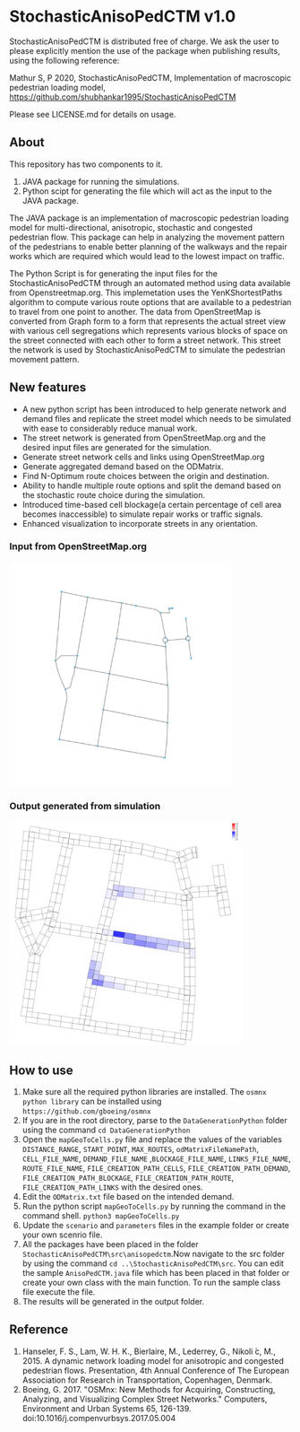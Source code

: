 StochasticAnisoPedCTM v1.0
======

StochasticAnisoPedCTM is distributed free of charge. We ask the user to please explicitly mention the use of the package when publishing results, using the following reference:

Mathur S, P 2020, StochasticAnisoPedCTM, Implementation of macroscopic pedestrian loading model, https://github.com/shubhankar1995/StochasticAnisoPedCTM

Please see LICENSE.md for details on usage.

## About
This repository has two components to it.
1. JAVA package for running the simulations.
2. Python scipt for generating the file which will act as the input to the JAVA package. 

The JAVA package is an implementation of macroscopic pedestrian loading model for multi-directional, anisotropic, stochastic and congested pedestrian flow. This package can help in analyzing the movement pattern of the pedestrians to enable better planning of the walkways and the repair works which are required which would lead to the lowest impact on traffic.

The Python Script is for generating the input files for the StochasticAnisoPedCTM through an automated method using data available from Openstreetmap.org. This implemetation uses the YenKShortestPaths algorithm to compute various route options that are available 
to a pedestrian to travel from one point to another. The data from OpenStreetMap is converted from Graph form to a form that represents the actual street view with various cell segregations which represents various blocks of space on the street connected with each other to form a street network. This street the network is used by StochasticAnisoPedCTM to simulate the pedestrian movement pattern.

## New features
- A new python script has been introduced to help generate network and demand files and replicate the street model which needs to be simulated with ease to considerably reduce manual work.
- The street network is generated from OpenStreetMap.org and the desired input files are generated for the simulation.
- Generate street network cells and links using OpenStreetMap.org
- Generate aggregated demand based on the ODMatrix.
- Find N-Optimum route choices between the origin and destination.
- Ability to handle multiple route options and split the demand based on the stochastic route choice during the simulation.
- Introduced time-based cell blockage(a certain percentage of cell area becomes inaccessible) to simulate repair works or traffic signals.
- Enhanced visualization to incorporate streets in any orientation.

### Input from OpenStreetMap.org
<img src="snapshots/OpenStreetMap.png" height="400">

### Output generated from simulation
<img src="snapshots/OutputStreetNetwork.png" height="400">

## How to use
1. Make sure all the required python libraries are installed. The `osmnx python library` can be installed using `https://github.com/gboeing/osmnx`
2. If you are in the root directory, parse to the `DataGenerationPython` folder using the command `cd DataGenerationPython`
3. Open the `mapGeoToCells.py` file and replace the values of the variables `DISTANCE_RANGE`, `START_POINT`, `MAX_ROUTES`, `odMatrixFileNamePath`, `CELL_FILE_NAME`, `DEMAND_FILE_NAME` ,`BLOCKAGE_FILE_NAME`, `LINKS_FILE_NAME`, `ROUTE_FILE_NAME`, `FILE_CREATION_PATH_CELLS`, `FILE_CREATION_PATH_DEMAND`, `FILE_CREATION_PATH_BLOCKAGE`, `FILE_CREATION_PATH_ROUTE`, `FILE_CREATION_PATH_LINKS` with the desired ones.
4. Edit the `ODMatrix.txt` file based on the intended demand.
5. Run the python script `mapGeoToCells.py` by running the command in the command shell. `python3 mapGeoToCells.py`
6. Update the `scenario` and `parameters` files in the example folder or create your own scenrio file.
7. All the packages have been placed in the folder `StochasticAnisoPedCTM\src\anisopedctm`.Now navigate to the src folder by using the command `cd ..\StochasticAnisoPedCTM\src`. You can edit the sample `AnisoPedCTM.java` file which has been placed in that folder or create your own class with the main function. To run the sample class file execute the  file.
8. The results will be generated in the output folder.

## Reference
1. Hanseler, F. S., Lam, W. H. K., Bierlaire, M., Lederrey, G., Nikoli ́c, M., 2015. A dynamic network loading model for anisotropic and congested pedestrian flows. Presentation, 4th Annual Conference of The European Association for Research in Transportation, Copenhagen, Denmark.
2. Boeing, G. 2017. "OSMnx: New Methods for Acquiring, Constructing, Analyzing, and Visualizing Complex Street Networks." Computers, Environment and Urban Systems 65, 126-139. doi:10.1016/j.compenvurbsys.2017.05.004
